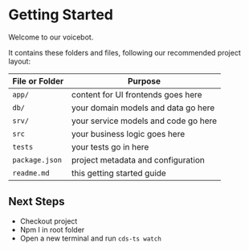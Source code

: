 # Getting Started

Welcome to our voicebot.

It contains these folders and files, following our recommended project layout:

File or Folder | Purpose
---------|----------
`app/` | content for UI frontends goes here
`db/` | your domain models and data go here
`srv/` | your service models and code go here
`src` | your business logic goes here
`tests` | your tests go in here 
`package.json` | project metadata and configuration
`readme.md` | this getting started guide


## Next Steps
- Checkout project
- Npm I in root folder
- Open a new terminal and run `cds-ts watch` 


